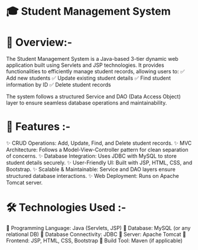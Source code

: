 # 🎓 Student Management System
# 📌 Overview:-
The Student Management System is a Java-based 3-tier dynamic web application built using Servlets and JSP technologies. It provides functionalities to efficiently manage student records, allowing users to:
✅ Add new students
✅ Update existing student details
✅ Find student information by ID
✅ Delete student records

The system follows a structured Service and DAO (Data Access Object) layer to ensure seamless database operations and maintainability.

# 🚀 Features :-
✨ CRUD Operations: Add, Update, Find, and Delete student records.
✨ MVC Architecture: Follows a Model-View-Controller pattern for clean separation of concerns.
✨ Database Integration: Uses JDBC with MySQL to store student details securely.
✨ User-Friendly UI: Built with JSP, HTML, CSS, and Bootstrap.
✨ Scalable & Maintainable: Service and DAO layers ensure structured database interactions.
✨ Web Deployment: Runs on Apache Tomcat server.

# 🛠️ Technologies Used :-
🔹 Programming Language: Java (Servlets, JSP)
🔹 Database: MySQL (or any relational DB)
🔹 Database Connectivity: JDBC
🔹 Server: Apache Tomcat
🔹 Frontend: JSP, HTML, CSS, Bootstrap
🔹 Build Tool: Maven (if applicable)
